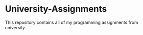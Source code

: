 # University-Assignments
This repository contains all of my programming assignments from university.
